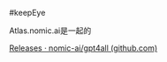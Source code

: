 #keepEye 

Atlas.nomic.ai是一起的

[Releases · nomic-ai/gpt4all (github.com)](https://github.com/nomic-ai/gpt4all)